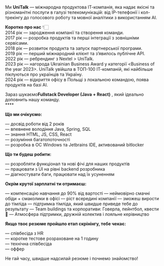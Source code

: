 Ми **UniTalk** — міжнародна продуктова ІТ-компанія, яка надає якісні та
різноманітні послуги в галузі телекомунікацій: від ІР-телефонії і кол-трекінгу
до голосового роботу та мовної аналітики з використанням АІ.  
  
**Коротко про нас** 👇🏻  
2014 рік — зародження компанії та створення команди.  
2017 рік — розробка продуктів та перші інтеграції з зовнішніми сервісами.  
2018 рік — розвиток продукта та запуск партнерської програми.  
2019 рік — перший міжнародний клієнт та з’явилось публічне API.  
2022 рік — ребрендинг з Nextel > UniTalk.  
2023 рік — нагорода Ukrainian Business Award у категорії <Business of the year
2023>. UniTalk увійшла в ТОП-100 ІТ-компаній, які найбільше піклуються про
українців та Україну.  
2024 рік — відкриття офісу в Польщі з локальною командою, поява продуктів на
базі АІ.  
  
Зараз шукаємо**Fullstack Developer (Java + React)** , який ідеально доповнить
нашу команду.  
****[](https://jobs.dou.ua/companies/unitalk/reviews/)

**Що ми очікуємо:**

— досвід роботи від 2 років  
— впевнене володіння Java, Spring, SQL  
— знання HTML, JS, СSS, React  
— розуміння багатопоточності  
— розробка в ОС Windows та Jetbrains IDE, активований bitlocker  
  
**Що ти будеш робити:**

— розробляти функціонал та нові фічі для наших продуктів  
— працювати з UI на рівні backend розробника  
— діагностувати баги, працювати над їх усуненням

**Окрім крутої зарплатні ти отримаєш:**

— компенсацію навчання до 90% від вартості — неймовірно смачні обіди +
смаколики в офісі — ріст всередині компанії — зможеш вирости до тімліда —
підтримка тімліда, який швидше приведе тебе до результату — Team buildings та
корпоративи: Говерла, пейнтбол, квести 🎉 — Атмосфера підтримки, дружній
колектив і лояльне керівництво

**Якщо твоє резюме пройшло етап скрінінгу, тебе чекає:**

— співбесіда з HR  
— коротке тестове розраховане на 1 годину  
— технічна співбесіда  
— оффер

Не гай часу, швидше надсилай резюме і почнемо знайомство!